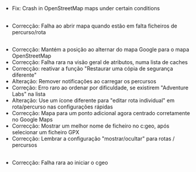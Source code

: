 ##

- Fix: Crash in OpenStreetMap maps under certain conditions

##

- Correcção: Falha ao abrir mapa quando estão em falta ficheiros de percurso/rota

##

- Correcção: Mantém a posição ao alternar do mapa Google para o mapa OpenStreetMap
- Correcção: Falha rara na visão geral de atributos, numa lista de caches
- Correcção: reativar a função "Restaurar uma cópia de segurança diferente"
- Alteração: Remover notificações ao carregar os percursos
- Correção: Erro raro ao ordenar por dificuldade, se existirem "Adventure Labs" na lista
- Alteração: Use um ícone diferente para "editar rota individual" em rota/percurso nas configurações rápidas
- Correcção: Mapa para um ponto adicional agora centrado corretamente no Google Maps
- Correcção: Mostrar um melhor nome de ficheiro no c:geo, após selecionar um ficheiro GPX
- Correcção: Lembrar a configuração "mostrar/ocultar" para rotas / percursos

##

- Correcção: Falha rara ao iniciar o cgeo
